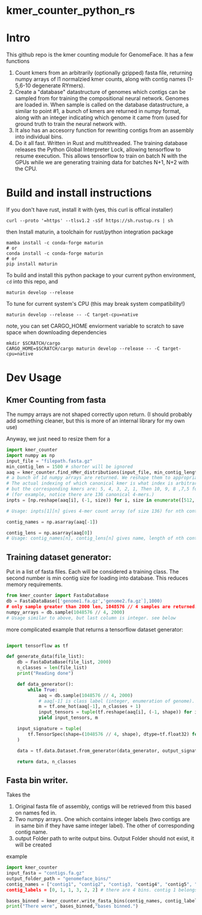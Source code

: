 
# kmer_counter_python_rs

# Intro
This github repo is the kmer counting module for GenomeFace. It has a few  functions

1. Count kmers from an arbitrarily (optionally gzipped) fasta file, returning numpy arrays of l1 normalzied kmer counts, along with contig names (1-5,6-10 degenerate RYmers).
2. Create a "database" datastructure of genomes which contigs can be sampled from for training the compositional neural network. Genomes are loaded in. When sample is called on the database datastructure, a similar to point #1, a bunch of kmers are returned in numpy format, along with an integer indicating which genome it came from (used for ground truth to train the neural network with.
3. It also has an accesorry function for rewriting contigs from an assembly into individual bins.
4. Do it all fast. Written in Rust and multithreaded.  The training database releases the Python Global Interpreter Lock, allowing tensorflow to resume execution. This allows tensorflow to train on batch N with the GPUs while we are generating training data for batches N+1, N+2 with the CPU.

# Build and install instructions
If you don't have rust, install it with (yes, this curl is offical installer)
```
curl --proto '=https' --tlsv1.2 -sSf https://sh.rustup.rs | sh
```

then Install maturin, a toolchain for rust/python integration package

```
mamba install -c conda-forge maturin
# or 
conda install -c conda-forge maturin
# or
pip install maturin

```

To build and install this python package to your current python environment,  `cd` into this repo, and 
```
maturin develop --release
```
To tune for current system's CPU (this may break system compatibility!)

```
maturin develop --release -- -C target-cpu=native
```

note, you can set CARGO_HOME enviorment variable to scratch to save space when downloading dependencies

```
mkdir $SCRATCH/cargo
CARGO_HOME=$SCRATCH/cargo maturin develop --release -- -C target-cpu=native
```

# Dev Usage
## Kmer Counting from fasta

The numpy arrays are not shaped correctly upon return. (I should probably add something cleaner, but this is more of an internal library for my own use)

Anyway, we just need to resize them for a 

```python
import kmer_counter
import numpy as np
input_file = "filepath.fasta.gz"
min_contig_len = 1500 # shorter will be ignored
aaq = kmer_counter.find_nMer_distributions(input_file, min_contig_length)
# a bunch of 1d numpy arrays are returned. We reshape them to appropriate size.
# The actual indexing of which canonical kmer is what index is arbitrary (you can check the code),
# but the corresponding kmers are: 5, 4, 3, 2, 1, Then 10, 9, 8 ,7,5 for  degenerate RY-mers.
# (for example, notice there are 136 canonical 4-mers.)
inpts = [np.reshape(aaq[i], (-1, size)) for i, size in enumerate([512, 136, 32, 10, 2, 528, 256, 136, 64, 36], start=1)]

# Usage: inpts[1][n] gives 4-mer count array (of size 136) for nth contig in fasta.

contig_names = np.asarray(aaq[-1])

contig_lens = np.asarray(aaq[0])
# Usage: contig_names[n], contig_lens[n] gives name, length of nth contig in fasta
```

## Training dataset generator:
Put in a list of fasta files. Each will be considered a training class. The second number is min contig size for loading into database. This reduces memory requirements.
```python
from kmer_counter import FastaDataBase
db = FastaDataBase(['genome1.fa.gz','genome2.fa.gz`],1000)
# only sample greater than 2000 len, 1048576 // 4 samples are returned.
numpy_arrays = db.sample(1048576 // 4, 2000)
# Usage similar to above, but last column is integer. see below
````

more complicated example that returns a tensorflow dataset generator:

```python

import tensorflow as tf

def generate_data(file_list):
    db = FastaDataBase(file_list, 2000)
    n_classes = len(file_list)
    print("Reading done")

    def data_generator():
        while True:
            aaq = db.sample(1048576 // 4, 2000)
            # aaq[-1] is class label (integer, enumeration of genome). we turn it into 1 hot encoding for categorical cross entropy
            m = tf.one_hot(aaq[-1], n_classes + 1)
            input_tensors = tuple(tf.reshape(aaq[i], (-1, shape)) for i, shape in enumerate([512, 136, 32, 10, 2, 528, 256, 136, 64, 36]))
            yield input_tensors, m

    input_signature = tuple(
        tf.TensorSpec(shape=(1048576 // 4, shape), dtype=tf.float32) for shape in [512, 136, 32, 10, 2, 528, 256, 136, 64, 36]
    )

    data = tf.data.Dataset.from_generator(data_generator, output_signature=(input_signature, tf.TensorSpec(shape=(1048576 // 4, n_classes + 1), dtype=tf.float32))).prefetch(tf.data.AUTOTUNE).unbatch().batch(batch_size, num_parallel_calls=tf.data.AUTOTUNE)

    return data, n_classes
```

## Fasta bin writer.

Takes the 
1.  Original fasta file of assembly, contigs will be retrieved from this based on names fed in.
2.  Two numpy arrays. One which contains integer labels (two contigs are in same bin if they have same integer label). The other of corresponding contig name.
3.  output Folder path to write output bins. Output Folder should not exist, it will be created

example
```python
import kmer_counter
input_fasta = "contigs.fa.gz"
output_folder_path = "genomeface_bins/"
contig_names = ["contig1", "contig2", "contig3, "contig4", "contig5", "contig6"]
contig_labels = [0, 1, 1, 3, 2, 2] # there are 4 bins. contig 1 belongs to bin 0. contig2  belongs to bin 1, etc.

bases_binned = kmer_counter.write_fasta_bins(contig_names, contig_labels, input_fasta,  output_folder_path)
print("There were", bases_binned,"bases binned.")

```
